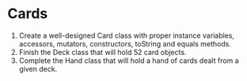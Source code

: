 # Cards

1.  Create a well-designed Card class with proper instance variables, accessors, mutators, constructors, toString and equals methods.
2.  Finish the Deck class that will hold 52 card objects.
3.  Complete the Hand class that will hold a hand of cards dealt from a given deck.

